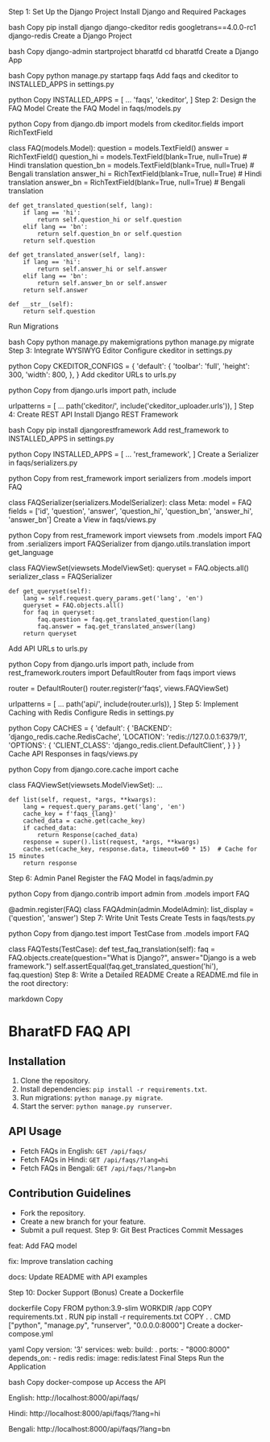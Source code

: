 Step 1: Set Up the Django Project
Install Django and Required Packages

bash
Copy
pip install django django-ckeditor redis googletrans==4.0.0-rc1 django-redis
Create a Django Project

bash
Copy
django-admin startproject bharatfd
cd bharatfd
Create a Django App

bash
Copy
python manage.py startapp faqs
Add faqs and ckeditor to INSTALLED_APPS in settings.py

python
Copy
INSTALLED_APPS = [
    ...
    'faqs',
    'ckeditor',
]
Step 2: Design the FAQ Model
Create the FAQ Model in faqs/models.py

python
Copy
from django.db import models
from ckeditor.fields import RichTextField

class FAQ(models.Model):
    question = models.TextField()
    answer = RichTextField()
    question_hi = models.TextField(blank=True, null=True)  # Hindi translation
    question_bn = models.TextField(blank=True, null=True)  # Bengali translation
    answer_hi = RichTextField(blank=True, null=True)  # Hindi translation
    answer_bn = RichTextField(blank=True, null=True)  # Bengali translation

    def get_translated_question(self, lang):
        if lang == 'hi':
            return self.question_hi or self.question
        elif lang == 'bn':
            return self.question_bn or self.question
        return self.question

    def get_translated_answer(self, lang):
        if lang == 'hi':
            return self.answer_hi or self.answer
        elif lang == 'bn':
            return self.answer_bn or self.answer
        return self.answer

    def __str__(self):
        return self.question
Run Migrations

bash
Copy
python manage.py makemigrations
python manage.py migrate
Step 3: Integrate WYSIWYG Editor
Configure ckeditor in settings.py

python
Copy
CKEDITOR_CONFIGS = {
    'default': {
        'toolbar': 'full',
        'height': 300,
        'width': 800,
    },
}
Add ckeditor URLs to urls.py

python
Copy
from django.urls import path, include

urlpatterns = [
    ...
    path('ckeditor/', include('ckeditor_uploader.urls')),
]
Step 4: Create REST API
Install Django REST Framework

bash
Copy
pip install djangorestframework
Add rest_framework to INSTALLED_APPS in settings.py

python
Copy
INSTALLED_APPS = [
    ...
    'rest_framework',
]
Create a Serializer in faqs/serializers.py

python
Copy
from rest_framework import serializers
from .models import FAQ

class FAQSerializer(serializers.ModelSerializer):
    class Meta:
        model = FAQ
        fields = ['id', 'question', 'answer', 'question_hi', 'question_bn', 'answer_hi', 'answer_bn']
Create a View in faqs/views.py

python
Copy
from rest_framework import viewsets
from .models import FAQ
from .serializers import FAQSerializer
from django.utils.translation import get_language

class FAQViewSet(viewsets.ModelViewSet):
    queryset = FAQ.objects.all()
    serializer_class = FAQSerializer

    def get_queryset(self):
        lang = self.request.query_params.get('lang', 'en')
        queryset = FAQ.objects.all()
        for faq in queryset:
            faq.question = faq.get_translated_question(lang)
            faq.answer = faq.get_translated_answer(lang)
        return queryset
Add API URLs to urls.py

python
Copy
from django.urls import path, include
from rest_framework.routers import DefaultRouter
from faqs import views

router = DefaultRouter()
router.register(r'faqs', views.FAQViewSet)

urlpatterns = [
    ...
    path('api/', include(router.urls)),
]
Step 5: Implement Caching with Redis
Configure Redis in settings.py

python
Copy
CACHES = {
    'default': {
        'BACKEND': 'django_redis.cache.RedisCache',
        'LOCATION': 'redis://127.0.0.1:6379/1',
        'OPTIONS': {
            'CLIENT_CLASS': 'django_redis.client.DefaultClient',
        }
    }
}
Cache API Responses in faqs/views.py

python
Copy
from django.core.cache import cache

class FAQViewSet(viewsets.ModelViewSet):
    ...

    def list(self, request, *args, **kwargs):
        lang = request.query_params.get('lang', 'en')
        cache_key = f'faqs_{lang}'
        cached_data = cache.get(cache_key)
        if cached_data:
            return Response(cached_data)
        response = super().list(request, *args, **kwargs)
        cache.set(cache_key, response.data, timeout=60 * 15)  # Cache for 15 minutes
        return response
Step 6: Admin Panel
Register the FAQ Model in faqs/admin.py

python
Copy
from django.contrib import admin
from .models import FAQ

@admin.register(FAQ)
class FAQAdmin(admin.ModelAdmin):
    list_display = ('question', 'answer')
Step 7: Write Unit Tests
Create Tests in faqs/tests.py

python
Copy
from django.test import TestCase
from .models import FAQ

class FAQTests(TestCase):
    def test_faq_translation(self):
        faq = FAQ.objects.create(question="What is Django?", answer="Django is a web framework.")
        self.assertEqual(faq.get_translated_question('hi'), faq.question)
Step 8: Write a Detailed README
Create a README.md file in the root directory:

markdown
Copy
# BharatFD FAQ API

## Installation
1. Clone the repository.
2. Install dependencies: `pip install -r requirements.txt`.
3. Run migrations: `python manage.py migrate`.
4. Start the server: `python manage.py runserver`.

## API Usage
- Fetch FAQs in English: `GET /api/faqs/`
- Fetch FAQs in Hindi: `GET /api/faqs/?lang=hi`
- Fetch FAQs in Bengali: `GET /api/faqs/?lang=bn`

## Contribution Guidelines
- Fork the repository.
- Create a new branch for your feature.
- Submit a pull request.
Step 9: Git Best Practices
Commit Messages

feat: Add FAQ model

fix: Improve translation caching

docs: Update README with API examples

Step 10: Docker Support (Bonus)
Create a Dockerfile

dockerfile
Copy
FROM python:3.9-slim
WORKDIR /app
COPY requirements.txt .
RUN pip install -r requirements.txt
COPY . .
CMD ["python", "manage.py", "runserver", "0.0.0.0:8000"]
Create a docker-compose.yml

yaml
Copy
version: '3'
services:
  web:
    build: .
    ports:
      - "8000:8000"
    depends_on:
      - redis
  redis:
    image: redis:latest
Final Steps
Run the Application

bash
Copy
docker-compose up
Access the API

English: http://localhost:8000/api/faqs/

Hindi: http://localhost:8000/api/faqs/?lang=hi

Bengali: http://localhost:8000/api/faqs/?lang=bn
